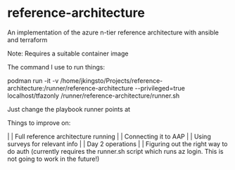 # reference-architecture

An implementation of the azure n-tier reference architecture with ansible and terraform

Note: Requires a suitable container image

The command I use to run things:

podman run -it -v /home/jkingsto/Projects/reference-architecture:/runner/reference-architecture --privileged=true localhost/tfazonly /runner/reference-architecture/runner.sh

Just change the playbook runner points at

Things to improve on:

| | Full reference architecture running
| | Connecting it to AAP
| | Using surveys for relevant info
| | Day 2 operations
| | Figuring out the right way to do auth (currently requires the runner.sh script which runs az login. This is not going to work in the future!)


